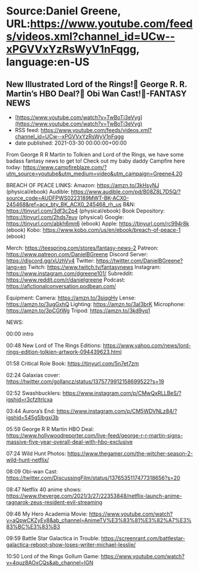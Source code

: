 # Source:Daniel Greene, URL:https://www.youtube.com/feeds/videos.xml?channel_id=UCw--xPGVVxYzRsWyV1nFqgg, language:en-US

## New Illustrated Lord of the Rings!📖 George R. R. Martin’s HBO Deal?🚨 Obi Wan Cast!🎥-FANTASY NEWS
 - [https://www.youtube.com/watch?v=TwBoTi3eVyg](https://www.youtube.com/watch?v=TwBoTi3eVyg)
 - RSS feed: https://www.youtube.com/feeds/videos.xml?channel_id=UCw--xPGVVxYzRsWyV1nFqgg
 - date published: 2021-03-30 00:00:00+00:00

From George R R Martin to Tolkien and Lord of the Rings, we have some badass fantasy news to get to! 
Check out my baby daddy Campfire here today: https://www.campfireblaze.com/?utm_source=youtube&utm_medium=video&utm_campaign=Greene4.20

BREACH OF PEACE LINKS: 
Amazon: https://amzn.to/3kHsyNJ (physical/ebook)
Audible: https://www.audible.com/pd/B08Z8L7D5Q/?source_code=AUDFPWS0223189MWT-BK-ACX0-245468&ref=acx_bty_BK_ACX0_245468_rh_us
B&N: https://tinyurl.com/3df3c2p4 (physical/ebook)
Book Depository: https://tinyurl.com/2hds7euy (physical)
Google: https://tinyurl.com/abkh6mn6 (ebook)
Apple: https://tinyurl.com/rc994r8k (ebook)
Kobo: https://www.kobo.com/us/en/ebook/breach-of-peace-1 (ebook)

Merch: https://teespring.com/stores/fantasy-news-2
Patreon: https://www.patreon.com/DanielBGreene
Discord Server: https://discord.gg/xUzhVv4
Twitter: https://twitter.com/DanielBGreene?lang=en
Twitch: https://www.twitch.tv/fantasynews
Instagram: https://www.instagram.com/dgreene101/
Subreddit: https://www.reddit.com/r/danielgreene 
Podcast: https://afictionalconversation.podbean.com/

Equipment: 
Camera: https://amzn.to/3siqgHv 
Lense: https://amzn.to/3ugGxhQ 
Lighting: https://amzn.to/3aI3brK 
Microphone: https://amzn.to/3pCGtWg 
Tripod: https://amzn.to/3kd9yq1 

NEWS:

00:00 intro

00:48 New Lord of The Rings Editions: https://www.yahoo.com/news/lord-rings-edition-tolkien-artwork-094439623.html 

01:58 Critical Role Book: https://tinyurl.com/5n7et7zm 

02:24 Galaxias cover: https://twitter.com/gollancz/status/1375779912158699522?s=19 

02:52 Swashbucklers: https://www.instagram.com/p/CMwQxRLLBeS/?igshid=r3cfzltrlcxa  

03:44 Aurora’s End: https://www.instagram.com/p/CM5WDVNLz84/?igshid=545g5lbgxi3b  

05:59 George R R Martin HBO Deal: https://www.hollywoodreporter.com/live-feed/george-r-r-martin-signs-massive-five-year-overall-deal-with-hbo-exclusive 

07:24 Wild Hunt Photos: https://www.thegamer.com/the-witcher-season-2-wild-hunt-netflix/ 

08:09 Obi-wan Cast: https://twitter.com/DiscussingFilm/status/1376535117477318656?s=20 

08:47 Netflix 40 anime shows: https://www.theverge.com/2021/3/27/22353848/netflix-launch-anime-ragnarok-zeus-resident-evil-streaming 

09:46 My Hero Academia Movie: https://www.youtube.com/watch?v=aQpwCKZyEy8&ab_channel=AnimeTV%E3%83%81%E3%82%A7%E3%83%BC%E3%83%B3 

09:59 Battle Star Galactica in Trouble: https://screenrant.com/battlestar-galactica-reboot-show-loses-writer-michael-lesslie/ 

10:50 Lord of the Rings Gollum Game: https://www.youtube.com/watch?v=4quz8AOxCQs&ab_channel=IGN

